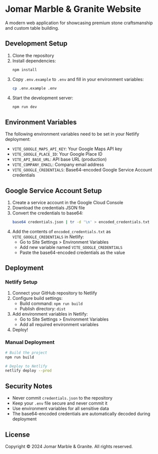 # Jomar Marble & Granite Website

A modern web application for showcasing premium stone craftsmanship and custom table building.

## Development Setup

1. Clone the repository
2. Install dependencies:
   ```bash
   npm install
   ```
3. Copy `.env.example` to `.env` and fill in your environment variables:
   ```bash
   cp .env.example .env
   ```
4. Start the development server:
   ```bash
   npm run dev
   ```

## Environment Variables

The following environment variables need to be set in your Netlify deployment:

- `VITE_GOOGLE_MAPS_API_KEY`: Your Google Maps API key
- `VITE_GOOGLE_PLACE_ID`: Your Google Place ID
- `VITE_API_BASE_URL`: API base URL (production)
- `VITE_COMPANY_EMAIL`: Company email address
- `VITE_GOOGLE_CREDENTIALS`: Base64-encoded Google Service Account credentials

## Google Service Account Setup

1. Create a service account in the Google Cloud Console
2. Download the credentials JSON file
3. Convert the credentials to base64:
   ```bash
   base64 credentials.json | tr -d '\n' > encoded_credentials.txt
   ```
4. Add the contents of `encoded_credentials.txt` as `VITE_GOOGLE_CREDENTIALS` in Netlify:
   - Go to Site Settings > Environment Variables
   - Add new variable named `VITE_GOOGLE_CREDENTIALS`
   - Paste the base64-encoded credentials as the value

## Deployment

### Netlify Setup

1. Connect your GitHub repository to Netlify
2. Configure build settings:
   - Build command: `npm run build`
   - Publish directory: `dist`
3. Add environment variables in Netlify:
   - Go to Site Settings > Environment Variables
   - Add all required environment variables
4. Deploy!

### Manual Deployment

```bash
# Build the project
npm run build

# Deploy to Netlify
netlify deploy --prod
```

## Security Notes

- Never commit `credentials.json` to the repository
- Keep your `.env` file secure and never commit it
- Use environment variables for all sensitive data
- The base64-encoded credentials are automatically decoded during deployment

## License

Copyright © 2024 Jomar Marble & Granite. All rights reserved.